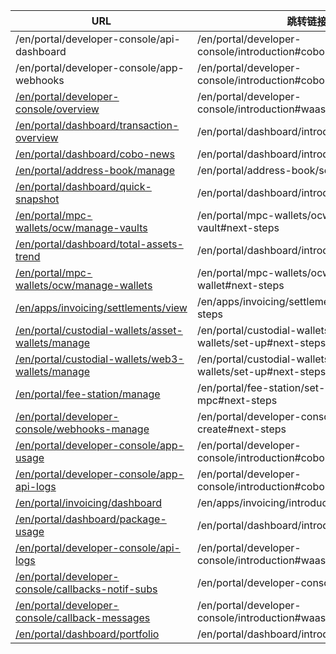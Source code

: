 | **URL**                                                      | **跳转链接**                                                 |
| ------------------------------------------------------------ | ------------------------------------------------------------ |
| /en/portal/developer-console/api-dashboard                   | /en/portal/developer-console/introduction#cobo-portal-apps   |
| /en/portal/developer-console/app-webhooks                    | /en/portal/developer-console/introduction#cobo-portal-apps   |
| [/en/portal/developer-console/overview](https://manuals.cobo.com/en/portal/developer-console/overview) | /en/portal/developer-console/introduction#waas-2-0           |
| [/en/portal/dashboard/transaction-overview](https://manuals.cobo.com/en/portal/dashboard/transaction-overview) | /en/portal/dashboard/introduction                            |
| [/en/portal/dashboard/cobo-news](https://manuals.cobo.com/en/portal/dashboard/cobo-news) | /en/portal/dashboard/introduction                            |
| [/en/portal/address-book/manage](https://manuals.cobo.com/en/portal/address-book/manage) | /en/portal/address-book/set-up#next-steps                    |
| [/en/portal/dashboard/quick-snapshot](https://manuals.cobo.com/en/portal/dashboard/quick-snapshot) | /en/portal/dashboard/introduction                            |
| [/en/portal/mpc-wallets/ocw/manage-vaults](https://manuals.cobo.com/en/portal/mpc-wallets/ocw/manage-vaults) | /en/portal/mpc-wallets/ocw/create-mpc-vault#next-steps       |
| [/en/portal/dashboard/total-assets-trend](https://manuals.cobo.com/en/portal/dashboard/total-assets-trend) | /en/portal/dashboard/introduction                            |
| [/en/portal/mpc-wallets/ocw/manage-wallets](https://manuals.cobo.com/en/portal/mpc-wallets/ocw/manage-wallets) | /en/portal/mpc-wallets/ocw/create-mpc-wallet#next-steps      |
| [/en/apps/invoicing/settlements/view](https://manuals.cobo.com/en/apps/invoicing/settlements/view) | /en/apps/invoicing/settlements/request#next-steps            |
| [/en/portal/custodial-wallets/asset-wallets/manage](https://manuals.cobo.com/en/portal/custodial-wallets/asset-wallets/manage) | /en/portal/custodial-wallets/asset-wallets/set-up#next-steps |
| [/en/portal/custodial-wallets/web3-wallets/manage](https://manuals.cobo.com/en/portal/custodial-wallets/web3-wallets/manage) | /en/portal/custodial-wallets/web3-wallets/set-up#next-steps  |
| [/en/portal/fee-station/manage](https://manuals.cobo.com/en/portal/fee-station/manage) | /en/portal/fee-station/set-up-for-mpc#next-steps             |
| [/en/portal/developer-console/webhooks-manage](https://manuals.cobo.com/en/portal/developer-console/webhooks-manage) | /en/portal/developer-console/webhooks-create#next-steps      |
| [/en/portal/developer-console/app-usage](https://manuals.cobo.com/en/portal/developer-console/app-usage) | /en/portal/developer-console/introduction#cobo-portal-apps   |
| [/en/portal/developer-console/app-api-logs](https://manuals.cobo.com/en/portal/developer-console/app-api-logs) | /en/portal/developer-console/introduction#cobo-portal-apps   |
| [/en/portal/invoicing/dashboard](https://manuals.cobo.com/en/portal/invoicing/dashboard) | /en/apps/invoicing/introduction                              |
| [/en/portal/dashboard/package-usage](https://manuals.cobo.com/en/portal/dashboard/package-usage) | /en/portal/dashboard/introduction                            |
| [/en/portal/developer-console/api-logs](https://manuals.cobo.com/en/portal/developer-console/api-logs) | /en/portal/developer-console/introduction#waas-2-0           |
| [/en/portal/developer-console/callbacks-notif-subs](https://manuals.cobo.com/en/portal/developer-console/callbacks-notif-subs) | /en/portal/developer-console/callbacks-intro                 |
| [/en/portal/developer-console/callback-messages](https://manuals.cobo.com/en/portal/developer-console/callback-messages) | /en/portal/developer-console/introduction#waas-2-0           |
| [/en/portal/dashboard/portfolio](https://manuals.cobo.com/en/portal/dashboard/portfolio) | /en/portal/dashboard/introduction                            |
